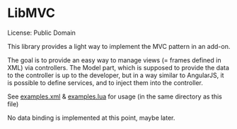# LibMVC

License: Public Domain

This library provides a light way to implement the MVC pattern in an add-on.

The goal is to provide an easy way to manage views (= frames defined in XML) via controllers.
The Model part, which is supposed to provide the data to the controller is up to the developer, 
but in a way similar to AngularJS, it is possible to define services, and to inject them into the controller.

See [examples.xml](examples.xml) & [examples.lua](examples.lua) for usage (in the same directory as this file)

No data binding is implemented at this point, maybe later.
